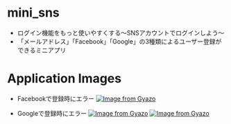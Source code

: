 # mini_sns
* ログイン機能をもっと使いやすくする〜SNSアカウントでログインしよう〜
* 「メールアドレス」「Facebook」「Google」の3種類によるユーザー登録ができるミニアプリ


# Application Images
* Facebookで登録時にエラー
[![Image from Gyazo](https://i.gyazo.com/03a6ecc8ee12291460b71bf75f5e7a97.png)](https://gyazo.com/03a6ecc8ee12291460b71bf75f5e7a97)

* Googleで登録時にエラー
[![Image from Gyazo](https://i.gyazo.com/5e7b9d51373f54fb46623c25cab8f346.png)](https://gyazo.com/5e7b9d51373f54fb46623c25cab8f346)
[![Image from Gyazo](https://i.gyazo.com/c2f022e16c845eef7f2d42c629e6117e.png)](https://gyazo.com/c2f022e16c845eef7f2d42c629e6117e)